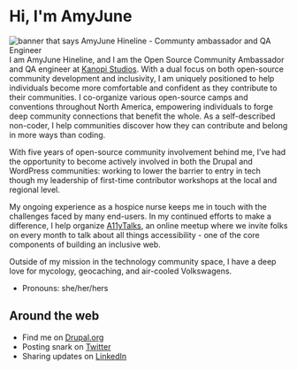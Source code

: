 # Hi, I'm AmyJune

<img src="https://avatars3.githubusercontent.com/u/20327232?s=460&u=2930034a3b14e772b708dba5a1377aeb504a1dc4&v=4" alt="banner that says AmyJune Hineline - Communty ambassador and QA Engineer">
I am AmyJune Hineline, and I am the Open Source Community Ambassador and QA engineer at <a href="https://www.kanopi.com">Kanopi Studios</a>.
With a dual focus on both open-source community development and
inclusivity, I am uniquely positioned to help individuals become more
comfortable and confident as they contribute to their communities. I co-organize
various open-source camps and conventions throughout North America, empowering
individuals to forge deep community connections that benefit the whole. As a
self-described non-coder, I help communities discover how they can contribute
and belong in more ways than coding. 

With five years of open-source community involvement behind me, I’ve had the
opportunity to become actively involved in both the Drupal and WordPress
communities: working to lower the barrier to entry in tech though my leadership
of first-time contributor workshops at the local and regional level. 

My ongoing experience as a hospice nurse keeps me in touch with the challenges
faced by many end-users. In my continued efforts to make a difference, I help
organize <a href="https://www.a11ytalks.com">A11yTalks</a>, an online meetup where we invite folks on every month to
talk about all things accessibility - one of the core components of building an
inclusive web. 

Outside of my mission in the technology community space, I have a deep love for
mycology, geocaching, and air-cooled Volkswagens.

- Pronouns: she/her/hers

## Around the web

- Find me on <a href="https://www.drupal.org/u/volkswagenchick">Drupal.org</a>
- Posting snark on <a href="https://twitter.com/volkswagenchick">Twitter</a>
- Sharing updates on <a href="https://www.linkedin.com/in/volkswagenchick/">LinkedIn</a>

